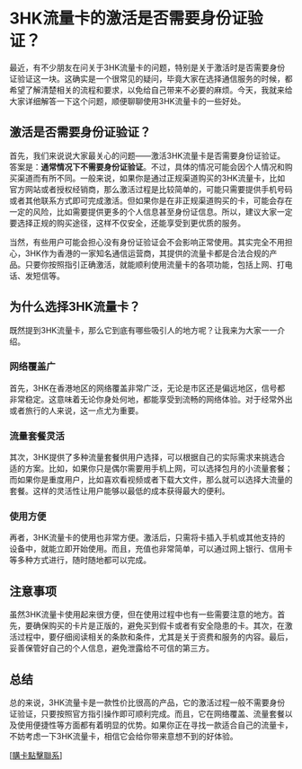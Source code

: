 # 3HK流量卡的激活是否需要身份证验证？

最近，有不少朋友在问关于3HK流量卡的问题，特别是关于激活时是否需要身份证验证这一块。这确实是一个很常见的疑问，毕竟大家在选择通信服务的时候，都希望了解清楚相关的流程和要求，以免给自己带来不必要的麻烦。今天，我就来给大家详细解答一下这个问题，顺便聊聊使用3HK流量卡的一些好处。

## 激活是否需要身份证验证？

首先，我们来说说大家最关心的问题——激活3HK流量卡是否需要身份证验证。答案是：**通常情况下不需要身份证验证**。不过，具体的情况可能会因个人情况和购买渠道而有所不同。一般来说，如果你是通过正规渠道购买的3HK流量卡，比如官方网站或者授权经销商，那么激活过程是比较简单的，可能只需要提供手机号码或者其他联系方式即可完成激活。但如果你是在非正规渠道购买的卡，可能会存在一定的风险，比如需要提供更多的个人信息甚至身份证信息。所以，建议大家一定要选择正规的购买途径，这样不仅安全，还能享受到更优质的服务。

当然，有些用户可能会担心没有身份证验证会不会影响正常使用。其实完全不用担心，3HK作为香港的一家知名通信运营商，其提供的流量卡都是合法合规的产品。只要你按照指引正确激活，就能顺利使用流量卡的各项功能，包括上网、打电话、发短信等。

## 为什么选择3HK流量卡？

既然提到3HK流量卡，那么它到底有哪些吸引人的地方呢？让我来为大家一一介绍。

### 网络覆盖广

首先，3HK在香港地区的网络覆盖非常广泛，无论是市区还是偏远地区，信号都非常稳定。这意味着无论你身处何地，都能享受到流畅的网络体验。对于经常外出或者旅行的人来说，这一点尤为重要。

### 流量套餐灵活

其次，3HK提供了多种流量套餐供用户选择，可以根据自己的实际需求来挑选合适的方案。比如，如果你只是偶尔需要用手机上网，可以选择包月的小流量套餐；而如果你是重度用户，比如喜欢看视频或者下载大文件，那么就可以选择大流量的套餐。这样的灵活性让用户能够以最低的成本获得最大的便利。

### 使用方便

再者，3HK流量卡的使用也非常方便。激活后，只需将卡插入手机或其他支持的设备中，就能立即开始使用。而且，充值也非常简单，可以通过网上银行、信用卡等多种方式进行，随时随地都可以完成。

## 注意事项

虽然3HK流量卡使用起来很方便，但在使用过程中也有一些需要注意的地方。首先，要确保购买的卡片是正版的，避免买到假卡或者有安全隐患的卡。其次，在激活过程中，要仔细阅读相关的条款和条件，尤其是关于资费和服务的内容。最后，妥善保管好自己的个人信息，避免泄露给不可信的第三方。

## 总结

总的来说，3HK流量卡是一款性价比很高的产品，它的激活过程一般不需要身份证验证，只要按照官方指引操作即可顺利完成。而且，它在网络覆盖、流量套餐以及使用便捷性等方面都有着明显的优势。如果你正在寻找一款适合自己的流量卡，不妨考虑一下3HK流量卡，相信它会给你带来意想不到的好体验。

[[購卡點擊聯系](https://t.me/s/esim1088)]